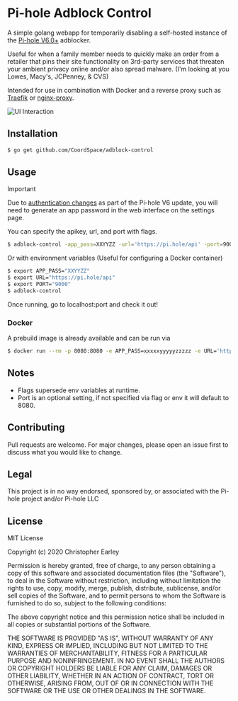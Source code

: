 # Pi-hole Adblock Control

A simple golang webapp for temporarily disabling a self-hosted instance of the [Pi-hole V6.0+](https://pi-hole.net/) adblocker.

Useful for when a family member needs to quickly make an order from a retailer that pins their site functionality on 3rd-party services that threaten your ambient privacy online and/or also spread malware. (I'm looking at you Lowes, Macy's, JCPenney, & CVS)

Intended for use in combination with Docker and a reverse proxy such as [Traefik](https://docs.traefik.io/) or [nginx-proxy](https://github.com/nginx-proxy/nginx-proxy).

![UI Interaction](https://thumbs.gfycat.com/AridEasyBoa-small.gif)

## Installation

```bash
$ go get github.com/CoordSpace/adblock-control
```

## Usage

> [!IMPORTANT]
> Due to [authentication changes](https://docs.pi-hole.net/api/auth/) as part of the Pi-hole V6 update, you will need to generate an app password in the web interface on the settings page.

You can specify the apikey, url, and port with flags.
```bash
$ adblock-control -app_pass=XXYYZZ -url='https://pi.hole/api' -port=9000
```

Or with environment variables (Useful for configuring a Docker container)
```bash
$ export APP_PASS="XXYYZZ"
$ export URL="https://pi.hole/api"
$ export PORT="9000"
$ adblock-control
```

Once running, go to localhost:port and check it out!

### Docker

A prebuild image is already available and can be run via

```bash
$ docker run --rm -p 8080:8080 -e APP_PASS=xxxxxyyyyyzzzzz -e URL='https://pi.hole/api' coordspace/adblock-control:latest
```

## Notes 
* Flags supersede env variables at runtime.
* Port is an optional setting, if not specified via flag or env it will default to 8080.

## Contributing
Pull requests are welcome. For major changes, please open an issue first to discuss what you would like to change.

## Legal
This project is in no way endorsed, sponsored by, or associated with the Pi-hole project and/or Pi-hole LLC

## License
MIT License

Copyright (c) 2020 Christopher Earley

Permission is hereby granted, free of charge, to any person obtaining a copy
of this software and associated documentation files (the "Software"), to deal
in the Software without restriction, including without limitation the rights
to use, copy, modify, merge, publish, distribute, sublicense, and/or sell
copies of the Software, and to permit persons to whom the Software is
furnished to do so, subject to the following conditions:

The above copyright notice and this permission notice shall be included in all
copies or substantial portions of the Software.

THE SOFTWARE IS PROVIDED "AS IS", WITHOUT WARRANTY OF ANY KIND, EXPRESS OR
IMPLIED, INCLUDING BUT NOT LIMITED TO THE WARRANTIES OF MERCHANTABILITY,
FITNESS FOR A PARTICULAR PURPOSE AND NONINFRINGEMENT. IN NO EVENT SHALL THE
AUTHORS OR COPYRIGHT HOLDERS BE LIABLE FOR ANY CLAIM, DAMAGES OR OTHER
LIABILITY, WHETHER IN AN ACTION OF CONTRACT, TORT OR OTHERWISE, ARISING FROM,
OUT OF OR IN CONNECTION WITH THE SOFTWARE OR THE USE OR OTHER DEALINGS IN THE
SOFTWARE.
